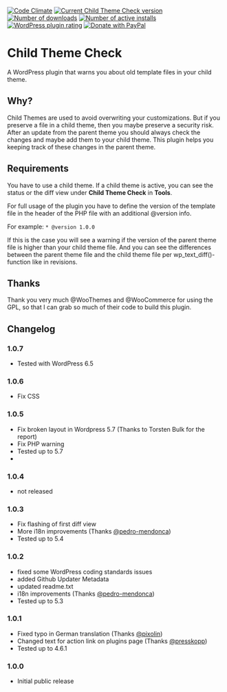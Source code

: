 [![Code Climate](https://codeclimate.com/github/Zodiac1978/tl-template-checker/badges/gpa.svg)](https://codeclimate.com/github/Zodiac1978/tl-template-checker) [![Current Child Theme Check version](https://img.shields.io/wordpress/plugin/v/child-theme-check.svg)](https://wordpress.org/plugins/child-theme-check/) [![Number of downloads](https://img.shields.io/wordpress/plugin/dt/child-theme-check.svg)](https://wordpress.org/plugins/child-theme-check/advanced/) [![Number of active installs](https://img.shields.io/wordpress/plugin/installs/child-theme-check.svg)](https://wordpress.org/plugins/child-theme-check/advanced/) [![WordPress plugin rating](https://img.shields.io/wordpress/plugin/r/child-theme-check.svg)](https://wordpress.org/plugins/child-theme-check/#reviews) [![Donate with PayPal](https://img.shields.io/badge/PayPal-Donate-yellow.svg)](https://paypal.me/zodiac1978)

# Child Theme Check

A WordPress plugin that warns you about old template files in your child theme.

## Why?

Child Themes are used to avoid overwriting your customizations. But if you preserve a file in a child theme, then you maybe preserve a security risk. After an update from the parent theme you should always check the changes and maybe add them to your child theme. This plugin helps you keeping track of these changes in the parent theme.

## Requirements

You have to use a child theme. If a child theme is active, you can see the status or the diff view under **Child Theme Check** in **Tools**.

For full usage of the plugin you have to define the version of the template file in the header of the PHP file with an additional @version info.

For example: ```* @version 1.0.0```

If this is the case you will see a warning if the version of the parent theme file is higher than your child theme file. And you can see the differences between the parent theme file and the child theme file per wp_text_diff()-function like in revisions.

## Thanks

Thank you very much @WooThemes and @WooCommerce for using the GPL, so that I can grab so much of their code to build this plugin.

## Changelog

### 1.0.7
* Tested with WordPress 6.5

### 1.0.6
* Fix CSS

### 1.0.5
* Fix broken layout in Wordpress 5.7 (Thanks to Torsten Bulk for the report)
* Fix PHP warning
* Tested up to 5.7
* 
### 1.0.4
* not released

### 1.0.3

* Fix flashing of first diff view
* More i18n improvements (Thanks [@pedro-mendonca](https://github.com/pedro-mendonca))
* Tested up to 5.4

### 1.0.2

* fixed some WordPress coding standards issues
* added Github Updater Metadata
* updated readme.txt
* i18n improvements (Thanks [@pedro-mendonca](https://github.com/pedro-mendonca))
* Tested up to 5.3

### 1.0.1

* Fixed typo in German translation (Thanks [@pixolin](https://github.com/pixolin))
* Changed text for action link on plugins page (Thanks [@presskopp](https://github.com/presskopp))
* Tested up to 4.6.1

### 1.0.0

* Initial public release
